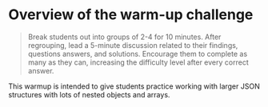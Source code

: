 # Overview of the warm-up challenge

> Break students out into groups of 2-4 for 10 minutes. After regrouping, lead a 5-minute discussion related to their findings, questions answers, and solutions. Encourage them to complete as many as they can, increasing the difficulty level after every correct answer.

This warmup is intended to give students practice working with larger JSON structures with lots of nested objects and arrays.
